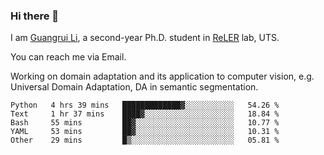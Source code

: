 ### Hi there 👋

<!--
**Solacex/Solacex** is a ✨ _special_ ✨ repository because its `README.md` (this file) appears on your GitHub profile.

Here are some ideas to get you started:

- 🔭 I’m currently working on ...
- 🌱 I’m currently learning ...
- 👯 I’m looking to collaborate on ...
- 🤔 I’m looking for help with ...
- 💬 Ask me about ...
- 📫 How to reach me: ...
- 😄 Pronouns: ...
- ⚡ Fun fact: ...
-->
I am [Guangrui Li](http://www.guangrui.li), a second-year Ph.D. student in [ReLER](http://www.reler.net) lab, UTS.

You can reach me via Email.

Working on domain adaptation and its application to computer vision, e.g. Universal Domain Adaptation, DA in semantic segmentation. 


<!--START_SECTION:waka-->
```text
Python   4 hrs 39 mins   █████████████▓░░░░░░░░░░░   54.26 % 
Text     1 hr 37 mins    ████▓░░░░░░░░░░░░░░░░░░░░   18.84 % 
Bash     55 mins         ██▓░░░░░░░░░░░░░░░░░░░░░░   10.77 % 
YAML     53 mins         ██▓░░░░░░░░░░░░░░░░░░░░░░   10.31 % 
Other    29 mins         █▒░░░░░░░░░░░░░░░░░░░░░░░   05.81 % 
```
<!--END_SECTION:waka-->
